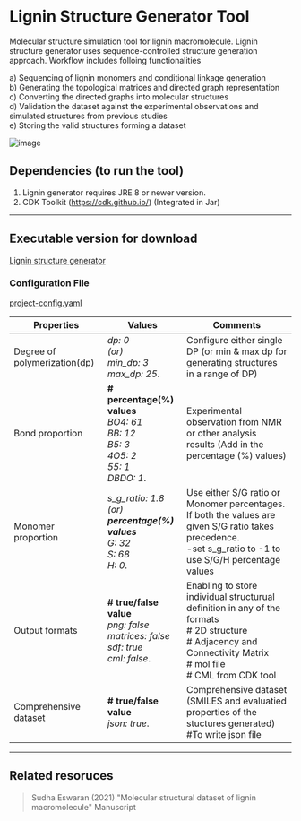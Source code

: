# Lignin Structure Generator Tool
Molecular structure simulation tool for lignin macromolecule. Lignin structure generator uses sequence-controlled structure generation approach. Workflow includes folloing functionalities <br>

a) Sequencing of lignin monomers and conditional linkage generation <br>
b) Generating the topological matrices and directed graph representation <br>
c) Converting the directed graphs into molecular structures <br>
d) Validation the dataset against the experimental observations and simulated structures from previous studies <br>
e) Storing the valid structures forming a dataset <br>

![image](https://user-images.githubusercontent.com/18223595/129077431-3b68a856-5e16-41ce-b3ae-70b5b04cbebc.png)


## Dependencies (to run the tool)
1) Lignin generator requires JRE 8 or newer version.
2) CDK Toolkit (https://cdk.github.io/)   (Integrated in Jar)

---

## Executable version for download

[Lignin structure generator](https://github.com/sudhacheran/LigninStructureGenerator/tree/main/Executable%20Jar%20and%20Config)

### Configuration File

[project-config.yaml](https://github.com/sudhacheran/LigninStructureGenerator/blob/main/Executable%20Jar%20and%20Config/resources/project_config.yaml)


| Properties                   | Values                | Comments                              |
| ---------------------------- |---------------------  | --------|
| Degree of polymerization(dp) |_dp: 0 <br> (or) <br> min_dp: 3<br>  max_dp: 25_. | Configure either single DP (or min & max dp for generating structures in a range of DP)|
| Bond proportion |   **# percentage(%) values** <br> _BO4: 61 <br>   BB: 12 <br>     B5: 3 <br>   4O5: 2 <br>  55: 1 <br>  DBDO: 1_. | Experimental observation from NMR or other analysis results (Add in the percentage (%) values) |
| Monomer proportion | _s_g_ratio: 1.8 <br>  (or) <br>  **percentage(%) values** <br>  G: 32 <br> S: 68 <br>  H: 0_. |  Use either S/G ratio or Monomer percentages. If both the values are given S/G ratio takes precedence. <br> -set s_g_ratio to -1 to use S/G/H percentage values |
|Output formats| **# true/false value** <br> _png: false     <br>    matrices: false   <br>    sdf: true   <br>    cml: false_. | Enabling to store individual structurual definition in any of the formats <br> # 2D structure <br> # Adjacency and Connectivity Matrix <br> # mol file <br> # CML from CDK tool|
|Comprehensive dataset|**# true/false value** <br> _json: true_.  | Comprehensive dataset (SMILES and evaluatied properties of the stuctures generated) <br>  #To write json file
  
---

## Related resoruces
> Sudha Eswaran (2021) "Molecular structural dataset of lignin macromolecule"  Manuscript


   
   




